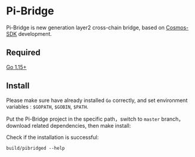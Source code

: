 # Pi-Bridge

Pi-Bridge is new generation layer2 cross-chain bridge, based on [Cosmos-SDK](https://github.com/cosmos/cosmos-sdk) development.

## Required

[Go 1.15+](https://golang.org/dl/)

## Install
Please make sure have already installed `Go` correctly, and set environment variables : `$GOPATH`, `$GOBIN`, `$PATH`.

Put the Pi-Bridge project in the specific path，switch to `master` branch，download related dependencies, then make install:


Check if the installation is successful:

```
build/pibridged --help
```

